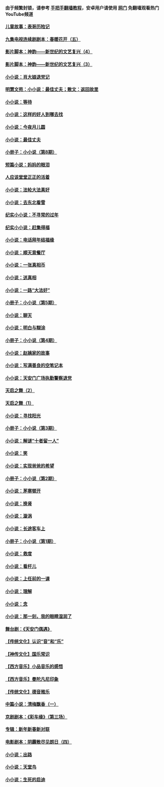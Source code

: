 #### 由于频繁封锁，请参考 [手把手翻墙教程](https://github.com/gfw-breaker/guides/wiki/)，安卓用户请使用 [网门](https://github.com/gfw-breaker/nogfw/blob/master/dl.md?t=05111401) 免翻墙观看热门YouTube频道 

#### [儿童故事：表哥历险记](../pages/328/383535.md?t=05111401) 

#### [九集电视连续剧剧本：春暖花开（五）](../pages/328/275919.md?t=05111401) 

#### [影片脚本：神韵——新世纪的文艺复兴（4）](../pages/328/266089.md?t=05111401) 

#### [影片脚本：神韵——新世纪的文艺复兴（3）](../pages/328/266087.md?t=05111401) 

#### [小小说：肖大娘退党记](../pages/328/239807.md?t=05111401) 

#### [明慧文苑：小小说：最佳丈夫；散文：返回故里](../pages/328/3439.md?t=05111401) 

#### [小小说：等待](../pages/328/223927.md?t=05111401) 

#### [小小说：这样的好人到哪去找](../pages/328/209396.md?t=05111401) 

#### [小小说：今夜月儿圆](../pages/328/193588.md?t=05111401) 

#### [小小说：最佳丈夫](../pages/328/190938.md?t=05111401) 

#### [小册子：小小说（第8期）](../pages/328/188202.md?t=05111401) 

#### [短篇小说：妈妈的眼泪](../pages/328/187712.md?t=05111401) 

#### [人应该堂堂正正的活着](../pages/328/182430.md?t=05111401) 

#### [小小说：法轮大法真好](../pages/328/174669.md?t=05111401) 

#### [小小说：去东北看雪](../pages/328/173882.md?t=05111401) 

#### [纪实小小说：不寻常的过年](../pages/328/173187.md?t=05111401) 

#### [纪实小小说：赶集得福](../pages/328/172652.md?t=05111401) 

#### [小小说：电话拜年结福缘](../pages/328/172533.md?t=05111401) 

#### [小小说：顺天意餐厅](../pages/328/170182.md?t=05111401) 

#### [小小说：一张真相币](../pages/328/169410.md?t=05111401) 

#### [小小说：送真相](../pages/328/166713.md?t=05111401) 

#### [小小说：一路“大法好”](../pages/328/162016.md?t=05111401) 

#### [小册子：小小说（第5期）](../pages/328/161131.md?t=05111401) 

#### [小小说：聊天](../pages/328/159640.md?t=05111401) 

#### [小小说：明白与糊涂](../pages/328/158101.md?t=05111401) 

#### [小册子：小小说（第4期）](../pages/328/158006.md?t=05111401) 

#### [小小说：赵姨家的故事](../pages/328/157843.md?t=05111401) 

#### [小小说：写满善良的空笔记本](../pages/328/157382.md?t=05111401) 

#### [小小说：天安门广场执勤警察退党](../pages/328/156982.md?t=05111401) 

#### [天启之舞（2）](../pages/328/153440.md?t=05111401) 

#### [天启之舞（1）](../pages/328/153439.md?t=05111401) 

#### [小小说：寻找阳光](../pages/328/153065.md?t=05111401) 

#### [小册子：小小说（第3期）](../pages/328/151715.md?t=05111401) 

#### [小小说：解谜“十者留一人”](../pages/328/148967.md?t=05111401) 

#### [小小说：笑](../pages/328/148905.md?t=05111401) 

#### [小小说：实现爸爸的希望](../pages/328/148096.md?t=05111401) 

#### [小册子：小小说（第2期）](../pages/328/147214.md?t=05111401) 

#### [小小说：茅塞顿开](../pages/328/147030.md?t=05111401) 

#### [小小说：换肾](../pages/328/146770.md?t=05111401) 

#### [小小说：漩涡](../pages/328/146683.md?t=05111401) 

#### [小小说：长途客车上](../pages/328/145076.md?t=05111401) 

#### [小册子：小小说（第1期）](../pages/328/143963.md?t=05111401) 

#### [小小说：救度](../pages/328/143927.md?t=05111401) 

#### [小小说：看杆儿](../pages/328/142137.md?t=05111401) 

#### [小小说：上任前的一课](../pages/328/140808.md?t=05111401) 

#### [小小说：理解](../pages/328/140476.md?t=05111401) 

#### [小小说：念](../pages/328/139513.md?t=05111401) 

#### [小小说：那一刻，我的眼睛湿润了](../pages/328/138476.md?t=05111401) 

#### [舞台剧：《天安门偶遇》](../pages/328/117155.md?t=05111401) 

#### [【传统文化】认识“音”和“乐”](../pages/328/108667.md?t=05111401) 

#### [【神传文化】国乐常识](../pages/328/104225.md?t=05111401) 

#### [【西方音乐】小品音乐的感悟](../pages/328/102924.md?t=05111401) 

#### [【西方音乐】曼陀凡尼印象](../pages/328/102922.md?t=05111401) 

#### [【传统文化】德音雅乐](../pages/328/102923.md?t=05111401) 

#### [中篇小说：清梅飘香（一）](../pages/328/101058.md?t=05111401) 

#### [京剧剧本：《彩车缘》（第三场）](../pages/328/96434.md?t=05111401) 

#### [专辑：新年新春新对联](../pages/328/94991.md?t=05111401) 

#### [电影剧本：阴霾散尽见朗日（四）](../pages/328/87081.md?t=05111401) 

#### [小小说：出路](../pages/328/84848.md?t=05111401) 

#### [小小说：天堂鸟](../pages/328/83084.md?t=05111401) 

#### [小小说：生死的启迪](../pages/328/70977.md?t=05111401) 

